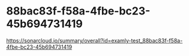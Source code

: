 # 88bac83f-f58a-4fbe-bc23-45b694731419
https://sonarcloud.io/summary/overall?id=examly-test_88bac83f-f58a-4fbe-bc23-45b694731419
